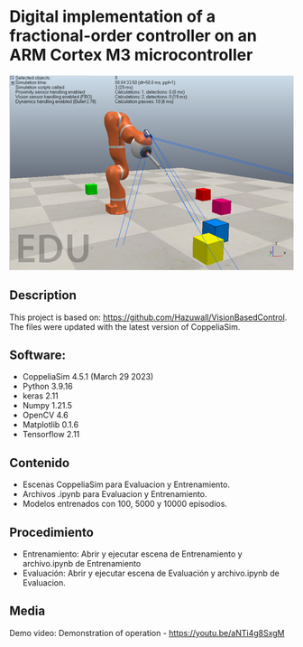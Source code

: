 
<h1> Digital implementation of a fractional-order controller on an ARM Cortex M3 microcontroller </h1>

![Zona de trabajo](https://github.com/RogerSgo/DRLForManipulator/blob/main/DRL-PosToOb/EscenasSim/escena.png)
<h2> Description </h2>

This project is based on: https://github.com/Hazuwall/VisionBasedControl. The files were updated with the latest version of CoppeliaSim.
<h2> Software: </h2>

- CoppeliaSim 4.5.1 (March 29 2023)
- Python 3.9.16
- keras 2.11
- Numpy 1.21.5
- OpenCV 4.6
- Matplotlib 0.1.6
- Tensorflow 2.11
<h2> Contenido </h2>

- Escenas CoppeliaSim para Evaluacion y Entrenamiento.
- Archivos .ipynb para Evaluacion y Entrenamiento.
- Modelos entrenados con 100, 5000 y 10000 episodios.
<h2> Procedimiento </h2>

- Entrenamiento: Abrir y ejecutar escena de Entrenamiento y archivo.ipynb de Entrenamiento
- Evaluación: Abrir y ejecutar escena de Evaluación y archivo.ipynb de Evaluacion.
<h2> Media </h2>

Demo video: Demonstration of operation - https://youtu.be/aNTi4g8SxgM
